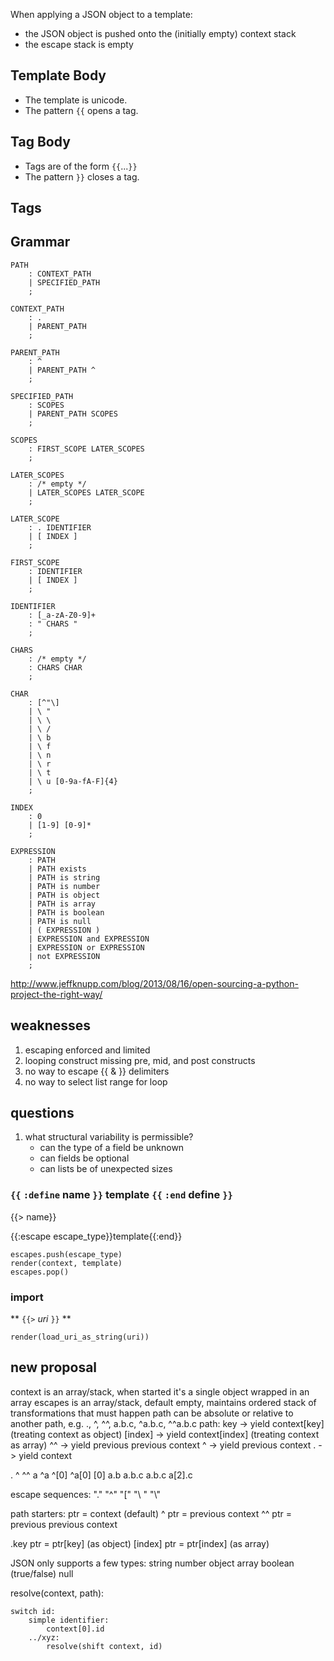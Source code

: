 When applying a JSON object to a template:

* the JSON object is pushed onto the (initially empty) context stack
* the escape stack is empty

## Template Body

* The template is unicode.
* The pattern `{{` opens a tag.

## Tag Body

* Tags are of the form `{{`...`}}`
* The pattern `}}` closes a tag.

## Tags





## Grammar

    PATH
        : CONTEXT_PATH
        | SPECIFIED_PATH
        ;

    CONTEXT_PATH
        : .
        | PARENT_PATH
        ;

    PARENT_PATH
        : ^
        | PARENT_PATH ^
        ;

    SPECIFIED_PATH
        : SCOPES
        | PARENT_PATH SCOPES
        ;

    SCOPES
        : FIRST_SCOPE LATER_SCOPES
        ;

    LATER_SCOPES
        : /* empty */
        | LATER_SCOPES LATER_SCOPE
        ;

    LATER_SCOPE
        : . IDENTIFIER
        | [ INDEX ]
        ;

    FIRST_SCOPE
        : IDENTIFIER
        | [ INDEX ]
        ;

    IDENTIFIER
        : [_a-zA-Z0-9]+
        : " CHARS "
        ;

    CHARS
        : /* empty */
        : CHARS CHAR
        ;

    CHAR
        : [^"\]
        | \ "
        | \ \
        | \ /
        | \ b
        | \ f
        | \ n
        | \ r
        | \ t
        | \ u [0-9a-fA-F]{4}
        ;

    INDEX
        : 0
        | [1-9] [0-9]*
        ;

    EXPRESSION
        : PATH
        | PATH exists
        | PATH is string
        | PATH is number
        | PATH is object
        | PATH is array
        | PATH is boolean
        | PATH is null
        | ( EXPRESSION )
        | EXPRESSION and EXPRESSION
        | EXPRESSION or EXPRESSION
        | not EXPRESSION
        ;





http://www.jeffknupp.com/blog/2013/08/16/open-sourcing-a-python-project-the-right-way/


## weaknesses

1. escaping enforced and limited
2. looping construct missing pre, mid, and post constructs
3. no way to escape {{ & }} delimiters
4. no way to select list range for loop

## questions

1. what structural variability is permissible?
    - can the type of a field be unknown
    - can fields be optional
    - can lists be of unexpected sizes


### `{{` `:define` name `}}` template `{{` `:end` define `}}`
{{> name}}



{{:escape escape_type}}template{{:end}}

    escapes.push(escape_type)
    render(context, template)
    escapes.pop()







### import

**
`{{>` *uri* `}}`
**

    render(load_uri_as_string(uri))








## new proposal

context is an array/stack, when started it's a single object wrapped in an array
escapes is an array/stack, default empty, maintains ordered stack of transformations that must happen
path can be absolute or relative to another path, e.g. ., ^, ^^, a.b.c, ^a.b.c, ^^a.b.c
path:
    key -> yield context[key] (treating context as object)
    [index] -> yield context[index] (treating context as array)
    ^^ -> yield previous previous context
    ^ -> yield previous context
    . -> yield context

.
^
^^
a
^a
^[0]
^a[0]
[0]
a.b
a.b.c
a.b.c
a[2].c

escape sequences:
"\."
"\^"
"\["
"\ "
"\\"



path starters:
    ptr = context (default)
^   ptr = previous context
^^  ptr = previous previous context

.key    ptr = ptr[key] (as object)
[index] ptr = ptr[index] (as array)



JSON only supports a few types:
    string
    number
    object
    array
    boolean (true/false)
    null


resolve(context, path):

    switch id:
        simple identifier:
            context[0].id
        ../xyz:
            resolve(shift context, id)

